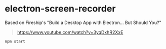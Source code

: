 # electron-screen-recorder
Based on Fireship's "Build a Desktop App with Electron... But Should You?"
> https://www.youtube.com/watch?v=3yqDxhR2XxE

`npm start`
